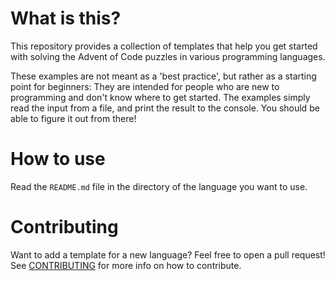 # What is this?

This repository provides a collection of templates that help you get started with solving the Advent of Code puzzles in various programming languages.

These examples are not meant as a 'best practice', but rather as a starting point for beginners: They are intended for people who are new to programming and don't know where to get started. The examples simply read the input from a file, and print the result to the console. You should be able to figure it out from there!

# How to use

Read the `README.md` file in the directory of the language you want to use.

# Contributing

Want to add a template for a new language? Feel free to open a pull request! See [CONTRIBUTING](./CONTRIBUTING.MD) for more info on how to contribute.
